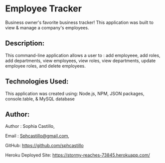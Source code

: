 # Employee Tracker

Business owner's favorite business tracker!
This application was built to view & manage a company's employees.

## Description:

This command-line application allows a user to : add employeee, add roles, add departments, view employees, view roles, view departments, update employee roles, and delete employees. 

## Technologies Used:

This application was created using: Node.js, NPM, JSON packages, console.table, & MySQL database

## Author:

Author : Sophia Castillo,


Email : Sphcastillo@gmail.com,


GitHub: https://github.com/sphcastillo 


Heroku Deployed Site:  https://stormy-reaches-73845.herokuapp.com/